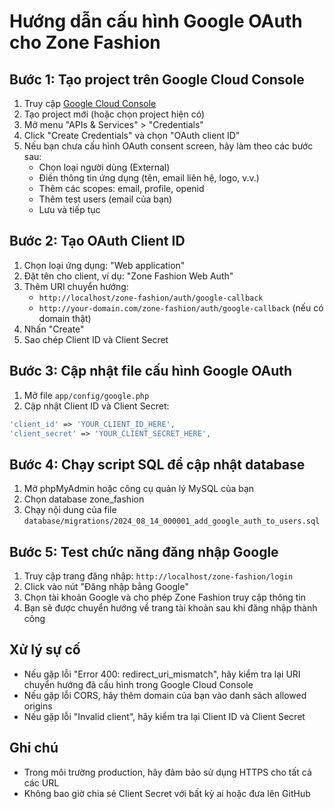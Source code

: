 # Hướng dẫn cấu hình Google OAuth cho Zone Fashion

## Bước 1: Tạo project trên Google Cloud Console

1. Truy cập [Google Cloud Console](https://console.cloud.google.com/)
2. Tạo project mới (hoặc chọn project hiện có)
3. Mở menu "APIs & Services" > "Credentials"
4. Click "Create Credentials" và chọn "OAuth client ID"
5. Nếu bạn chưa cấu hình OAuth consent screen, hãy làm theo các bước sau:
   - Chọn loại người dùng (External)
   - Điền thông tin ứng dụng (tên, email liên hệ, logo, v.v.)
   - Thêm các scopes: email, profile, openid
   - Thêm test users (email của bạn)
   - Lưu và tiếp tục

## Bước 2: Tạo OAuth Client ID

1. Chọn loại ứng dụng: "Web application"
2. Đặt tên cho client, ví dụ: "Zone Fashion Web Auth"
3. Thêm URI chuyển hướng:
   - `http://localhost/zone-fashion/auth/google-callback`
   - `http://your-domain.com/zone-fashion/auth/google-callback` (nếu có domain thật)
4. Nhấn "Create"
5. Sao chép Client ID và Client Secret

## Bước 3: Cập nhật file cấu hình Google OAuth

1. Mở file `app/config/google.php`
2. Cập nhật Client ID và Client Secret:

```php
'client_id' => 'YOUR_CLIENT_ID_HERE',
'client_secret' => 'YOUR_CLIENT_SECRET_HERE',
```

## Bước 4: Chạy script SQL để cập nhật database

1. Mở phpMyAdmin hoặc công cụ quản lý MySQL của bạn
2. Chọn database zone_fashion
3. Chạy nội dung của file `database/migrations/2024_08_14_000001_add_google_auth_to_users.sql`

## Bước 5: Test chức năng đăng nhập Google

1. Truy cập trang đăng nhập: `http://localhost/zone-fashion/login`
2. Click vào nút "Đăng nhập bằng Google"
3. Chọn tài khoản Google và cho phép Zone Fashion truy cập thông tin
4. Bạn sẽ được chuyển hướng về trang tài khoản sau khi đăng nhập thành công

## Xử lý sự cố

- Nếu gặp lỗi "Error 400: redirect_uri_mismatch", hãy kiểm tra lại URI chuyển hướng đã cấu hình trong Google Cloud Console
- Nếu gặp lỗi CORS, hãy thêm domain của bạn vào danh sách allowed origins
- Nếu gặp lỗi "Invalid client", hãy kiểm tra lại Client ID và Client Secret

## Ghi chú

- Trong môi trường production, hãy đảm bảo sử dụng HTTPS cho tất cả các URL
- Không bao giờ chia sẻ Client Secret với bất kỳ ai hoặc đưa lên GitHub
